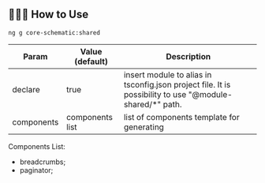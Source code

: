 ## 👨🏻‍🏫 How to Use

```
ng g core-schematic:shared
```

| Param      | Value (default) | Description                                                                                              |
| ---------- | --------------- | -------------------------------------------------------------------------------------------------------- |
| declare    | true            | insert module to alias in tsconfig.json project file. It is possibility to use "@module-shared/\*" path. |
| components | components list | list of components template for generating                                                               |

Components List:

- breadcrumbs;
- paginator;
